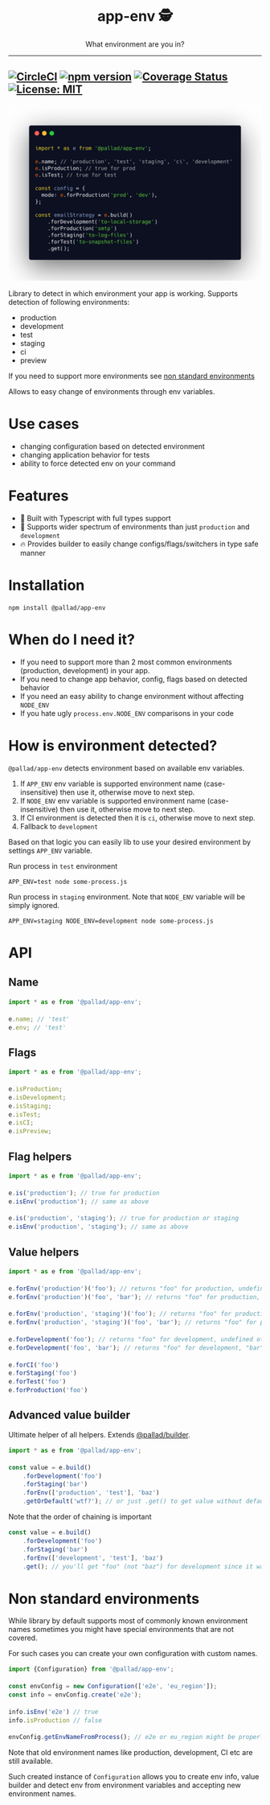 <div align="center">
	<h1>app-env 🕵️</h1>
	<p>What environment are you in?</p>
</div>

---
[![CircleCI](https://circleci.com/gh/pallad-ts/app-env/tree/master.svg?style=svg)](https://circleci.com/gh/pallad-ts/app-env/tree/master)
[![npm version](https://badge.fury.io/js/@pallad%2Fapp-env.svg)](https://badge.fury.io/js/@pallad%2Fapp-env)
[![Coverage Status](https://coveralls.io/repos/github/pallad-ts/app-env/badge.svg?branch=master)](https://coveralls.io/github/pallad-ts/app-env?branch=master)
[![License: MIT](https://img.shields.io/badge/License-MIT-green.svg)](https://opensource.org/licenses/MIT)
---

![Example code](./assets/intro.png)

Library to detect in which environment your app is working. Supports detection of following environments:

- production
- development
- test
- staging
- ci
- preview

If you need to support more environments see [non standard environments](#non-standard-environments)

Allows to easy change of environments through env variables.

# Use cases

* changing configuration based on detected environment
* changing application behavior for tests
* ability to force detected env on your command

# Features

* 👷 Built with Typescript with full types support
* 📝 Supports wider spectrum of environments than just `production` and `development`
* 🔥 Provides builder to easily change configs/flags/switchers in type safe manner

# Installation

```shell
npm install @pallad/app-env
```

# When do I need it?

* If you need to support more than 2 most common environments (production, development) in your app.
* If you need to change app behavior, config, flags based on detected behavior
* If you need an easy ability to change environment without affecting `NODE_ENV`
* If you hate ugly `process.env.NODE_ENV` comparisons in your code

# How is environment detected?

`@pallad/app-env` detects environment based on available env variables.

1. If `APP_ENV` env variable is supported environment name (case-insensitive) then use it, otherwise move to next step.
2. If `NODE_ENV` env variable is supported environment name (case-insensitive) then use it, otherwise move to next step.
3. If CI environment is detected then it is `ci`, otherwise move to next step.
4. Fallback to `development`

Based on that logic you can easily lib to use your desired environment by settings `APP_ENV` variable.

Run process in `test` environment

```shell
APP_ENV=test node some-process.js
```

Run process in `staging` environment. Note that `NODE_ENV` variable will be simply ignored.

```shell
APP_ENV=staging NODE_ENV=development node some-process.js
```

# API

## Name

```typescript
import * as e from '@pallad/app-env';

e.name; // 'test'
e.env; // 'test'
```

## Flags

```typescript
import * as e from '@pallad/app-env';

e.isProduction;
e.isDevelopment;
e.isStaging;
e.isTest;
e.isCI;
e.isPreview;
```

## Flag helpers

```typescript
import * as e from '@pallad/app-env';

e.is('production'); // true for production
e.isEnv('production'); // same as above

e.is('production', 'staging'); // true for production or staging
e.isEnv('production', 'staging'); // same as above
```

## Value helpers

```typescript
import * as e from '@pallad/app-env';

e.forEnv('production')('foo'); // returns "foo" for production, undefined otherwise
e.forEnv('production')('foo', 'bar'); // returns "foo" for production, "bar" otherwise

e.forEnv('production', 'staging')('foo'); // returns "foo" for production or staging, undefined otherwise
e.forEnv('production', 'staging')('foo', 'bar'); // returns "foo" for production or staging, "bar" otherwise

e.forDevelopment('foo'); // returns "foo" for development, undefined otherwise
e.forDevelopment('foo', 'bar'); // returns "foo" for development, "bar" otherwise

e.forCI('foo')
e.forStaging('foo')
e.forTest('foo')
e.forProduction('foo')
```

## Advanced value builder

Ultimate helper of all helpers. Extends [@pallad/builder](https://github.com/pallad-ts/builder).

```typescript
import * as e from '@pallad/app-env';

const value = e.build()
	.forDevelopment('foo')
	.forStaging('bar')
	.forEnv(['production', 'test'], 'baz')
	.getOrDefault('wtf?'); // or just .get() to get value without default
```

Note that the order of chaining is important

```typescript
const value = e.build()
	.forDevelopment('foo')
	.forStaging('bar')
	.forEnv(['development', 'test'], 'baz')
	.get(); // you'll get "foo" (not "baz") for development since it was first evaluated rule
```

# Non standard environments

While library by default supports most of commonly known environment names sometimes you might have special environments
that are not covered.

For such cases you can create your own configuration with custom names.

```typescript
import {Configuration} from '@pallad/app-env';

const envConfig = new Configuration(['e2e', 'eu_region']);
const info = envConfig.create('e2e');

info.isEnv('e2e') // true
info.isProduction // false

envConfig.getEnvNameFromProcess(); // e2e or eu_region might be properly detected
```

Note that old environment names like production, development, CI etc are still available.

Such created instance of `Configuration` allows you to create env info, value builder and detect env from environment
variables and accepting new environment names.
